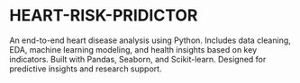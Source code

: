 # HEART-RISK-PRIDICTOR
An end-to-end heart disease analysis using Python. Includes data cleaning, EDA, machine learning modeling, and health insights based on key indicators. Built with Pandas, Seaborn, and Scikit-learn. Designed for predictive insights and research support.

